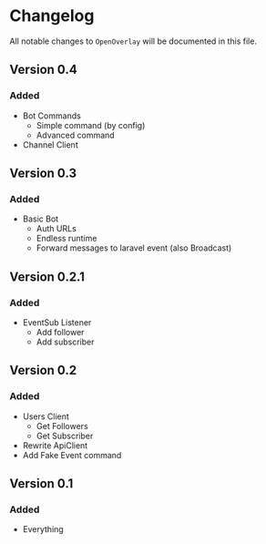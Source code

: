 # Changelog

All notable changes to `OpenOverlay` will be documented in this file.

## Version 0.4
### Added
- Bot Commands
    - Simple command (by config)
    - Advanced command
- Channel Client

## Version 0.3
### Added
- Basic Bot
    - Auth URLs
    - Endless runtime
    - Forward messages to laravel event (also Broadcast)

## Version 0.2.1
### Added
- EventSub Listener
    - Add follower
    - Add subscriber

## Version 0.2
### Added
- Users Client
   - Get Followers
   - Get Subscriber
- Rewrite ApiClient
- Add Fake Event command

## Version 0.1

### Added
- Everything
